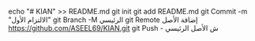 echo "# KIAN" >> README.md 
git init 
git add README.md 
git Commit -m "الالتزام الأول" 
git Branch -M الرئيسي 
git Remote إضافة الأصل https://github.com/ASEEL69/KIAN.git
 git Push - ش الأصل الرئيسي
